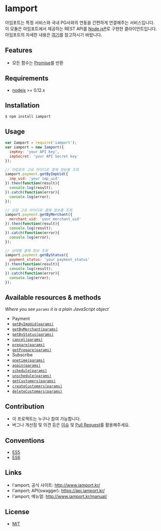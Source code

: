 # Iamport
아임포트는 특정 서비스와 국내 PG사와의 연동을 간편하게 연결해주는 서비스입니다.
이 모듈은 아임포트에서 제공하는 REST API를 [Node.js®](https://nodejs.org/)로 구현한 클라이언트입니다.
아임포트의 자세한 내용은 [여기](http://iamport.kr/)를 참고하시기 바랍니다.

## Features
- 모든 함수는 [Promise](http://www.html5rocks.com/ko/tutorials/es6/promises/)를 반환

## Requirements
- [nodejs](https://github.com/nodejs/node) >= 0.12.x

## Installation
```
$ npm install iamport
```

## Usage
```javascript
var Iamport = require('iamport');
var iamport = new Iamport({
  impKey: 'your API key',
  impSecret: 'your API Secret key'
});

// 아임포트 고유 아이디로 결제 정보를 조회
iamport.payment.getByImpUid({
  imp_uid: 'your imp_uid'  
}).then(function(result){
  console.log(result);
}).catch(function(error){
  console.log(error);
});

// 상점 고유 아이디로 결제 정보를 조회
iamport.payment.getByMerchant({
  merchant_uid: 'your merchant_uid'  
}).then(function(result){
  console.log(result);
}).catch(function(error){
  console.log(error);
});

// 상태별 결제 정보 조회
iamport.payment.getByStatus({
  payment_status: 'your payment_status'  
}).then(function(result){
  console.log(result);
}).catch(function(error){
  console.log(error);
});

```

## Available resources & methods
*Where you see `params` it is a plain JavaScript object`*
* Payment
 * [`getByImpUid(params)`](https://api.iamport.kr/#!/payments/getPaymentByImpUid)
 * [`getByMerchant(params)`](https://api.iamport.kr/#!/payments/getPaymentByMerchantUid)
 * [`getByStatus(params)`](https://api.iamport.kr/#!/payments/getPaymentsByStatus)
 * [`cancel(params)`](https://api.iamport.kr/#!/payments/cancelPayment)
 * [`prepare(params)`](https://api.iamport.kr/#!/payments.validation/preparePayment)
 * [`getPrepare(params)`](https://api.iamport.kr/#!/payments.validation/getPaymentPrepareByMerchantUid)
* Subscribe
 * [`onetime(params)`](https://api.iamport.kr/#!/subscribe/onetime)
 * [`again(params)`](https://api.iamport.kr/#!/subscribe/again)
 * [`schedule(params)`](https://api.iamport.kr/#!/subscribe/schedule)
 * [`unschedule(params)`](https://api.iamport.kr/#!/subscribe/unschedule)
 * [`getCustomers(params)`](https://api.iamport.kr/#!/subscribe.customer/customer_view)
 * [`createCustomers(params)`](https://api.iamport.kr/#!/subscribe.customer/customer_save)
 * [`deleteCustomers(params)`](https://api.iamport.kr/#!/subscribe.customer/customer_delete)

## Contribution
- 이 프로젝트는 누구나 참여 가능합니다.
- 버그나 개선점 및 의견 등은 [이슈](https://github.com/iamport/iamport-rest-client-nodejs/issues) 및 [Pull Request](https://github.com/iamport/iamport-rest-client-nodejs/compare)를 활용해주세요.

## Conventions
- [ES5](https://github.com/airbnb/javascript/tree/master/es5)
- [ES6](https://github.com/airbnb/javascript)

## Links
- I'amport; 공식 사이트: http://www.iamport.kr/
- I'amport; API(swagger): https://api.iamport.kr/
- I'amport; 메뉴얼: http://www.iamport.kr/manual/

## License
- [MIT](https://github.com/iamport/iamport-rest-client-nodejs/blob/master/LICENSE)
